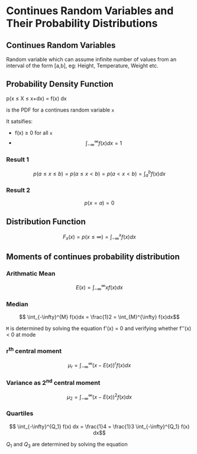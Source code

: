 # Continues Random Variables and Their Probability Distributions

## Continues Random Variables

Random variable which can assume infinite number of values from an interval of the form [a,b], eg: Height, Temperature, Weight etc.

## Probability Density Function

p(x ≤ X ≤ x+dx) = f(x) dx 

is the PDF for a continues random variable ```x```

It satsifies:
* f(x) &ge; 0 for all ```x```
* $$\int_{-\infty}^{\infty} f(x) dx = 1$$ 

### Result 1 

$$ p( a \le x \le b ) = p( a \le x \lt b ) = p( a \lt x \lt b ) = \int_{a}^{b} f(x) dx $$

### Result 2

$$ p(x = a) = 0 $$

## Distribution Function

$$ F_x(x) = p(x \le \infty) = \int_{-\infty}^{x} f(x) dx $$

## Moments of continues probability distribution

### Arithmatic Mean

$$ E(x) = \int_{-\infty}^{\infty} xf(x)dx$$

### Median

$$ \int_{-\infty}^{M} f(x)dx = \frac{1}2  =  \int_{M}^{\infty} f(x)dx$$


```M``` is determined by solving the equation f'(x) = 0 and verifying whether f''(x) < 0 at mode

### r<sup>th</sup> central moment

$$ \mu_r = \int_{-\infty}^{\infty} (x-E(x))^r f(x)dx $$

### Variance as 2<sup>nd</sup> central moment

$$ \mu_2 = \int_{-\infty}^{\infty} (x-E(x))^2 f(x)dx $$

### Quartiles

$$ \int_{-\infty}^{Q_1} f(x) dx = \frac{1}4 = \frac{1}3 \int_{-\infty}^{Q_1} f(x)  dx$$

$Q_1$ and $Q_3$ are determined by solving the equation



